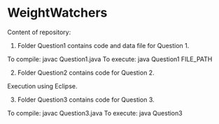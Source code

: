 # WeightWatchers
Content of repository:
1) Folder Question1 contains code and data file for Question 1.

  To compile: javac Question1.java
  To execute: java Question1 FILE_PATH

2) Folder Question2 contains code for Question 2.

Execution using Eclipse.

3) Folder Question3 contains code for Question 3.

  To compile: javac Question3.java
  To execute: java Question3
